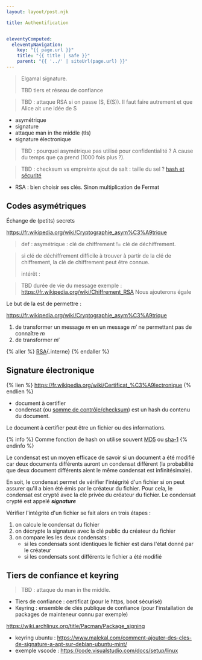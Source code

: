 ```yaml
---
layout: layout/post.njk

title: Authentification


eleventyComputed:
  eleventyNavigation:
    key: "{{ page.url }}"
    title: "{{ title | safe }}"
    parent: "{{ '../' | siteUrl(page.url) }}"
---
```



> Elgamal signature.
> 
> TBD tiers et réseau de confiance

> TBD : attaque RSA si on passe (S, E(S)). Il faut faire autrement et que Alice ait une idée de S

- asymétrique
- signature
- attaque man in the middle (tls)
- signature électronique

> TBD : pourquoi asymétrique pas utilisé pour confidentialité ? A cause du temps que ça prend (1000 fois plus ?).

> TBD : checksum vs empreinte
ajout de salt : taille du sel ?
[hash et sécurité](https://www.youtube.com/watch?v=b4b8ktEV4Bg)

- RSA : bien choisir ses clés. Sinon multiplication de Fermat

## Codes asymétriques

Échange de (petits) secrets

<https://fr.wikipedia.org/wiki/Cryptographie_asym%C3%A9trique>

> def : asymétrique : clé de chiffrement != clé de déchiffrement.
> 

> si clé de déchiffrement difficile à trouver à partir de la clé de chiffrement, la clé de chiffrement peut être connue.
>
> intérêt :

> TBD durée de vie du message
> exemple : <https://fr.wikipedia.org/wiki/Chiffrement_RSA>
Nous ajouterons égale

Le but de la  est de permettre :

<https://fr.wikipedia.org/wiki/Cryptographie_asym%C3%A9trique>

1. de transformer un message $m$ en un message $m'$ ne permettant pas de connaître $m$
2. de transformer $m'$

{% aller %}
[RSA](./RSA){.interne}
{% endaller %}

## <span id="signature"></span>Signature électronique

{% lien %}
<https://fr.wikipedia.org/wiki/Certificat_%C3%A9lectronique>
{% endlien %}

- document à certifier
- condensat (ou [somme de contrôle/checksum](https://fr.wikipedia.org/wiki/Somme_de_contr%C3%B4le)) est un hash du contenu du document.

Le document à certifier peut être un fichier ou des informations.

{% info %}
Comme fonction de hash on utilise souvent [MD5](https://fr.wikipedia.org/wiki/MD5) ou [sha-1](https://fr.wikipedia.org/wiki/SHA-1)
{% endinfo %}

Le condensat est un moyen efficace de savoir si un document a été modifié car deux documents différents auront un condensat différent (la probabilité que deux document différents aient le même condensat est infinitésimale).

En soit, le condensat permet de vérifier l'intégrité d'un fichier si on peut assurer qu'il a bien été émis par le créateur du fichier. Pour cela, le condensat est crypté avec la clé privée du créateur du fichier. Le condensat crypté est appelé ***signature***

Vérifier l'intégrité d'un fichier se fait alors en trois étapes :

1. on calcule le condensat du fichier
2. on décrypte la signature avec la clé public du créateur du fichier
3. on compare les les deux condensats :
   - si les condensats sont identiques le fichier est dans l'état donné par le créateur
   - si les condensats sont différents le fichier a été modifié

## Tiers de confiance et keyring

> TBD : attaque du man in the middle.

- Tiers de confiance : certificat (pour le https, boot sécurisé)
- Keyring : ensemble de clés publique de confiance (pour l'installation de packages de mainteneur connu par exemple)

<https://wiki.archlinux.org/title/Pacman/Package_signing>

- keyring ubuntu : <https://www.malekal.com/comment-ajouter-des-cles-de-signature-a-apt-sur-debian-ubuntu-mint/>
- exemple vscode : <https://code.visualstudio.com/docs/setup/linux>
